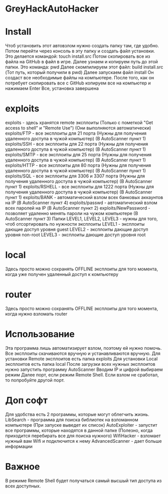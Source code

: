 # GreyHackAutoHacker
# Install
Чтоб установить этот автовзлом нужно создать папку там, где удобно.
Потом перейти через консоль в эту папку и создать файл установки.
Это делается командой:
touch install.src
Потом скопировать все из файла на GitHub в файл в игре.
Далее узнаем и копируем путь до этой папки.
Это команда:
pwd
Далее скомпилируем этот файл:
build install.src (Тот путь, который получили в pwd)
Далее запускаем файл install
Он создаст все необходимые файлы на компьютере.
После того, как он потребует скопировать все с GitHub
копируем все на компьютер и нажимаем Enter
Все, установка завершена
# exploits
exploits - здесь хранятся remote эксплоиты (Только с пометкой "Get access to shell" и "Remote Use") (Они выполняются автоматически)
exploits/FTP - все эксплоиты для 21 порта (Нужны для получения удаленного доступа в чужой компьютер) (В AutoScanner пункт 1)
exploits/SSH - все эксплоиты для 22 порта (Нужны для получения удаленного доступа в чужой компьютер) (В AutoScanner пункт 1)
exploits/SMTP - все эксплоиты для 25 порта  (Нужны для получения удаленного доступа в чужой компьютер) (В AutoScanner пункт 1)
exploits/HTTP - все эксплоиты для 80 порта  (Нужны для получения удаленного доступа в чужой компьютер) (В AutoScanner пункт 1)
exploits/SQL - все эксплоиты для 3306 и 3307 порта  (Нужны для получения удаленного доступа в чужой компьютер) (В AutoScanner пункт 1)
exploits/RSHELL - все эксплоиты для 1222 порта  (Нужны для получения удаленного доступа в чужой компьютер) (В AutoScanner пункт 1)
exploits/BANK - автоматический взлом всех банковых аккаунтов на IP (В AutoScanner пункт 4)
exploits/passwd - автоматический взлом всех паролей на IP (В AutoScanner пункт 2)
exploits/NewPassword - позволяет удаленно менять пароли на чужом компьютере (В AutoScanner пункт 3)
Папки LEVEL1, LEVEL2, LEVEL3 - нужны для того, чтоб отсортировать по нужности эксплоиты
LEVEL1 - эксплоиты дающие доступ уровня guest 
LEVEL2 - эксплоиты дающие доступ уровня non-root
LEVEL3 - эксплоиты дающие доступ уровня root
# local
Здесь просто можно сохранять OFFLINE эксплоиты для того момента, когда уже получен удаленный доступ к компьютеру
# router
Здесь просто можно сохранять OFFLINE эксплоиты для того момента, когда нужно взломать router
# Использование
Эта программа лишь автоматизирует взлом, поэтому ей нужно помочь.
Все эксплоиты скачиваются вручную и устанавливаются вручную.
Для установки Remote эксплоитов есть папка exploits
Для установки Local эксплоитов есть папка local
После загрузки всех нужных эксплоитов нужно запустить программу AutoScanner
Вводим IP и цифрой выбираем режим
Далее порт, если режим Remote Shell.
Если взлом не сработал, то попробуйте другой порт.
# Доп софт
Для удобства есть 2 программы, которые могут облегчить жизнь.
LibSearch - программа для поиска библиотек на взломанном компьютере (При запуске выведет их список)
AutoExploiter - запустит все программы, которые находятся в данной папке (Полезно, когда приходится перебирать все для поиска нужного)
WifiHacker - взломает нужный вам Wifi и подключится к нему
AdvancedScanner - дает больше информации
# Важное
В режиме Remote Shell будет получаться самый высшый тип доступа из всех доступных.

